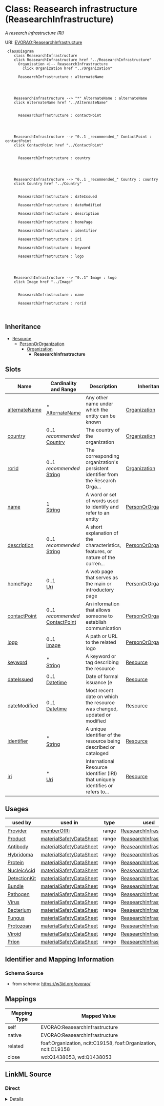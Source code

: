 

# Class: Reasearch infrastructure (ReasearchInfrastructure) 


_A research infrastructure (RI)_





URI: [EVORAO:ReasearchInfrastructure](https://w3id.org/evorao/ReasearchInfrastructure)






```mermaid
 classDiagram
    class ReasearchInfrastructure
    click ReasearchInfrastructure href "../ReasearchInfrastructure"
      Organization <|-- ReasearchInfrastructure
        click Organization href "../Organization"
      
      ReasearchInfrastructure : alternateName
        
          
    
    
    ReasearchInfrastructure --> "*" AlternateName : alternateName
    click AlternateName href "../AlternateName"

        
      ReasearchInfrastructure : contactPoint
        
          
    
    
    ReasearchInfrastructure --> "0..1 _recommended_" ContactPoint : contactPoint
    click ContactPoint href "../ContactPoint"

        
      ReasearchInfrastructure : country
        
          
    
    
    ReasearchInfrastructure --> "0..1 _recommended_" Country : country
    click Country href "../Country"

        
      ReasearchInfrastructure : dateIssued
        
      ReasearchInfrastructure : dateModified
        
      ReasearchInfrastructure : description
        
      ReasearchInfrastructure : homePage
        
      ReasearchInfrastructure : identifier
        
      ReasearchInfrastructure : iri
        
      ReasearchInfrastructure : keyword
        
      ReasearchInfrastructure : logo
        
          
    
    
    ReasearchInfrastructure --> "0..1" Image : logo
    click Image href "../Image"

        
      ReasearchInfrastructure : name
        
      ReasearchInfrastructure : rorId
        
      
```





## Inheritance
* [Resource](Resource.md)
    * [PersonOrOrganization](PersonOrOrganization.md)
        * [Organization](Organization.md)
            * **ReasearchInfrastructure**



## Slots

| Name | Cardinality and Range | Description | Inheritance |
| ---  | --- | --- | --- |
| [alternateName](alternateName.md) | * <br/> [AlternateName](AlternateName.md) | Any other name under which the entity can be known | [Organization](Organization.md) |
| [country](country.md) | 0..1 _recommended_ <br/> [Country](Country.md) | The country of the organization | [Organization](Organization.md) |
| [rorId](rorId.md) | 0..1 _recommended_ <br/> [String](String.md) | The corresponding organization's persistent identifier from the Research Orga... | [Organization](Organization.md) |
| [name](name.md) | 1 <br/> [String](String.md) | A word or set of words used to identify and refer to an entity | [PersonOrOrganization](PersonOrOrganization.md) |
| [description](description.md) | 0..1 _recommended_ <br/> [String](String.md) | A short explanation of the characteristics, features, or nature of the curren... | [PersonOrOrganization](PersonOrOrganization.md) |
| [homePage](homePage.md) | 0..1 <br/> [Uri](Uri.md) | A web page that serves as the main or introductory page | [PersonOrOrganization](PersonOrOrganization.md) |
| [contactPoint](contactPoint.md) | 0..1 _recommended_ <br/> [ContactPoint](ContactPoint.md) | An information that allows someone to establish communication | [PersonOrOrganization](PersonOrOrganization.md) |
| [logo](logo.md) | 0..1 <br/> [Image](Image.md) | A path or URL to the related logo | [PersonOrOrganization](PersonOrOrganization.md) |
| [keyword](keyword.md) | * <br/> [String](String.md) | A keyword or tag describing the resource | [Resource](Resource.md) |
| [dateIssued](dateIssued.md) | 0..1 <br/> [Datetime](Datetime.md) | Date of formal issuance (e | [Resource](Resource.md) |
| [dateModified](dateModified.md) | 0..1 <br/> [Datetime](Datetime.md) | Most recent date on which the resource was changed, updated or modified | [Resource](Resource.md) |
| [identifier](identifier.md) | * <br/> [String](String.md) | A unique identifier of the resource being described or cataloged | [Resource](Resource.md) |
| [iri](iri.md) | * <br/> [Uri](Uri.md) | International Resource Identifier (IRI) that uniquely identifies or refers to... | [Resource](Resource.md) |





## Usages

| used by | used in | type | used |
| ---  | --- | --- | --- |
| [Provider](Provider.md) | [memberOfRi](memberOfRi.md) | range | [ReasearchInfrastructure](ReasearchInfrastructure.md) |
| [Product](Product.md) | [materialSafetyDataSheet](materialSafetyDataSheet.md) | range | [ReasearchInfrastructure](ReasearchInfrastructure.md) |
| [Antibody](Antibody.md) | [materialSafetyDataSheet](materialSafetyDataSheet.md) | range | [ReasearchInfrastructure](ReasearchInfrastructure.md) |
| [Hybridoma](Hybridoma.md) | [materialSafetyDataSheet](materialSafetyDataSheet.md) | range | [ReasearchInfrastructure](ReasearchInfrastructure.md) |
| [Protein](Protein.md) | [materialSafetyDataSheet](materialSafetyDataSheet.md) | range | [ReasearchInfrastructure](ReasearchInfrastructure.md) |
| [NucleicAcid](NucleicAcid.md) | [materialSafetyDataSheet](materialSafetyDataSheet.md) | range | [ReasearchInfrastructure](ReasearchInfrastructure.md) |
| [DetectionKit](DetectionKit.md) | [materialSafetyDataSheet](materialSafetyDataSheet.md) | range | [ReasearchInfrastructure](ReasearchInfrastructure.md) |
| [Bundle](Bundle.md) | [materialSafetyDataSheet](materialSafetyDataSheet.md) | range | [ReasearchInfrastructure](ReasearchInfrastructure.md) |
| [Pathogen](Pathogen.md) | [materialSafetyDataSheet](materialSafetyDataSheet.md) | range | [ReasearchInfrastructure](ReasearchInfrastructure.md) |
| [Virus](Virus.md) | [materialSafetyDataSheet](materialSafetyDataSheet.md) | range | [ReasearchInfrastructure](ReasearchInfrastructure.md) |
| [Bacterium](Bacterium.md) | [materialSafetyDataSheet](materialSafetyDataSheet.md) | range | [ReasearchInfrastructure](ReasearchInfrastructure.md) |
| [Fungus](Fungus.md) | [materialSafetyDataSheet](materialSafetyDataSheet.md) | range | [ReasearchInfrastructure](ReasearchInfrastructure.md) |
| [Protozoan](Protozoan.md) | [materialSafetyDataSheet](materialSafetyDataSheet.md) | range | [ReasearchInfrastructure](ReasearchInfrastructure.md) |
| [Viroid](Viroid.md) | [materialSafetyDataSheet](materialSafetyDataSheet.md) | range | [ReasearchInfrastructure](ReasearchInfrastructure.md) |
| [Prion](Prion.md) | [materialSafetyDataSheet](materialSafetyDataSheet.md) | range | [ReasearchInfrastructure](ReasearchInfrastructure.md) |






## Identifier and Mapping Information







### Schema Source


* from schema: https://w3id.org/evorao/




## Mappings

| Mapping Type | Mapped Value |
| ---  | ---  |
| self | EVORAO:ReasearchInfrastructure |
| native | EVORAO:ReasearchInfrastructure |
| related | foaf:Organization, ncit:C19158, foaf:Organization, ncit:C19158 |
| close | wd:Q1438053, wd:Q1438053 |







## LinkML Source

<!-- TODO: investigate https://stackoverflow.com/questions/37606292/how-to-create-tabbed-code-blocks-in-mkdocs-or-sphinx -->

### Direct

<details>
```yaml
name: ReasearchInfrastructure
description: A research infrastructure (RI)
title: Reasearch infrastructure
from_schema: https://w3id.org/evorao/
close_mappings:
- wd:Q1438053
- wd:Q1438053
related_mappings:
- foaf:Organization
- ncit:C19158
- foaf:Organization
- ncit:C19158
is_a: Organization

```
</details>

### Induced

<details>
```yaml
name: ReasearchInfrastructure
description: A research infrastructure (RI)
title: Reasearch infrastructure
from_schema: https://w3id.org/evorao/
close_mappings:
- wd:Q1438053
- wd:Q1438053
related_mappings:
- foaf:Organization
- ncit:C19158
- foaf:Organization
- ncit:C19158
is_a: Organization
attributes:
  alternateName:
    name: alternateName
    description: Any other name under which the entity can be known
    title: alternate name
    comments:
    - This includes previous names, acronyms, former taxonomic terms, and other variations.
      This information can serve as keywords for search purposes and as a bridge with
      other projects that use different naming systems or taxonomies
    from_schema: https://w3id.org/evorao/
    exact_mappings:
    - schema:alternateName
    - dct:alternative
    - iao:0000118
    close_mappings:
    - wdp:P4970
    rank: 1000
    alias: alternateName
    owner: ReasearchInfrastructure
    domain_of:
    - Organization
    - CommonName
    - AlternateName
    - ClinicalGroup
    range: AlternateName
    required: false
    multivalued: true
  country:
    name: country
    description: The country of the organization
    title: country
    from_schema: https://w3id.org/evorao/
    rank: 1000
    alias: country
    owner: ReasearchInfrastructure
    domain_of:
    - Organization
    range: Country
    required: false
    recommended: true
    multivalued: false
  rorId:
    name: rorId
    description: The corresponding organization's persistent identifier from the Research
      Organization Registry (ROR)
    title: ROR iD
    from_schema: https://w3id.org/evorao/
    exact_mappings:
    - wdp:P6782
    related_mappings:
    - dwc:institutionCode
    rank: 1000
    is_a: identifier
    alias: rorId
    owner: ReasearchInfrastructure
    domain_of:
    - Organization
    range: string
    required: false
    recommended: true
    multivalued: false
  name:
    name: name
    description: A word or set of words used to identify and refer to an entity
    title: name
    from_schema: https://w3id.org/evorao/
    exact_mappings:
    - schema:name
    - vcard:fn
    close_mappings:
    - rdfs:label
    - dct:title
    rank: 1000
    slot_uri: foaf:name
    alias: name
    owner: ReasearchInfrastructure
    domain_of:
    - PersonOrOrganization
    - File
    - ContactPoint
    range: string
    required: true
    multivalued: false
  description:
    name: description
    description: A short explanation of the characteristics, features, or nature of
      the current item
    title: description
    comments:
    - Describe this item in few lines. This description will serve as a summary to
      present the resource.
    from_schema: https://w3id.org/evorao/
    exact_mappings:
    - schema:description
    close_mappings:
    - schema:description
    rank: 1000
    slot_uri: dct:description
    alias: description
    owner: ReasearchInfrastructure
    domain_of:
    - PersonOrOrganization
    - Dataset
    - DataService
    - Term
    - File
    - ContactPoint
    - License
    - Certification
    range: string
    required: false
    recommended: true
    multivalued: false
  homePage:
    name: homePage
    description: A web page that serves as the main or introductory page
    title: home page
    from_schema: https://w3id.org/evorao/
    close_mappings:
    - swo:0004006
    rank: 1000
    slot_uri: foaf:homepage
    alias: homePage
    owner: ReasearchInfrastructure
    domain_of:
    - PersonOrOrganization
    range: uri
    required: false
    multivalued: false
  contactPoint:
    name: contactPoint
    description: An information that allows someone to establish communication
    title: contact point
    from_schema: https://w3id.org/evorao/
    exact_mappings:
    - schema:contactPoint
    rank: 1000
    slot_uri: dcat:contactPoint
    alias: contactPoint
    owner: ReasearchInfrastructure
    domain_of:
    - PersonOrOrganization
    - ProductOrService
    range: ContactPoint
    required: false
    recommended: true
    multivalued: false
  logo:
    name: logo
    description: A path or URL to the related logo
    title: logo
    from_schema: https://w3id.org/evorao/
    exact_mappings:
    - schema:logo
    rank: 1000
    alias: logo
    owner: ReasearchInfrastructure
    domain_of:
    - PersonOrOrganization
    - License
    - Certification
    range: Image
    required: false
    multivalued: false
  keyword:
    name: keyword
    description: A keyword or tag describing the resource
    title: keyword
    from_schema: https://w3id.org/evorao/
    rank: 1000
    slot_uri: dcat:keyword
    alias: keyword
    owner: ReasearchInfrastructure
    domain_of:
    - Resource
    range: string
    required: false
    multivalued: true
  dateIssued:
    name: dateIssued
    description: Date of formal issuance (e.g., publication) of the resource
    title: date issued
    comments:
    - encoded using the relevant ISO 8601 Date and Time compliant string [DATETIME]
    from_schema: https://w3id.org/evorao/
    exact_mappings:
    - sepio:0000051
    close_mappings:
    - schema:datePublished
    - schema:dateCreated
    rank: 1000
    slot_uri: dct:issued
    alias: dateIssued
    owner: ReasearchInfrastructure
    domain_of:
    - Resource
    range: datetime
    required: false
    multivalued: false
  dateModified:
    name: dateModified
    description: Most recent date on which the resource was changed, updated or modified
    title: date modified
    comments:
    - encoded using the relevant ISO 8601 Date and Time compliant string [DATETIME]
    from_schema: https://w3id.org/evorao/
    exact_mappings:
    - sepio:0000036
    close_mappings:
    - schema:dateModified
    rank: 1000
    slot_uri: dct:modified
    alias: dateModified
    owner: ReasearchInfrastructure
    domain_of:
    - Resource
    range: datetime
    required: false
    multivalued: false
  identifier:
    name: identifier
    description: A unique identifier of the resource being described or cataloged
    title: identifier
    comments:
    - The identifier is a text string which is assigned to the resource to provide
      an unambiguous reference within a particular context. Persistent identifiers
      should be provided as HTTP URIs
    from_schema: https://w3id.org/evorao/
    exact_mappings:
    - schema:identifier
    rank: 1000
    slot_uri: dct:identifier
    alias: identifier
    owner: ReasearchInfrastructure
    domain_of:
    - Resource
    range: string
    required: false
    multivalued: true
  iri:
    name: iri
    description: International Resource Identifier (IRI) that uniquely identifies
      or refers to the resource. IRIs include URIs, and URIs include URLs
    title: IRI
    comments:
    - An IRI is a global identifier standardized by IETF RFC 3987. It may or may not
      be resolvable on the web. IRIs include URIs, and URIs include URLs
    from_schema: https://w3id.org/evorao/
    close_mappings:
    - biolink:iri
    related_mappings:
    - mi:url
    narrow_mappings:
    - schema:url
    rank: 1000
    is_a: identifier
    alias: iri
    owner: ReasearchInfrastructure
    domain_of:
    - Resource
    range: uri
    required: false
    multivalued: true

```
</details>